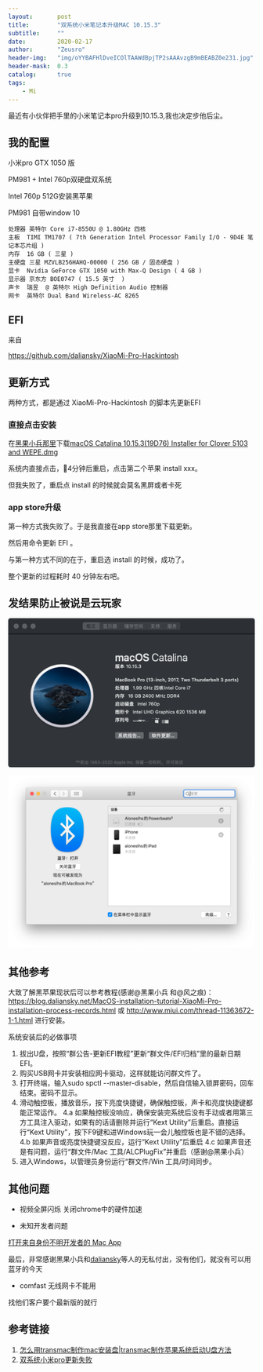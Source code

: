 ```yaml
---
layout:       post
title:        "双系统小米笔记本升级MAC 10.15.3"
subtitle:     ""
date:         2020-02-17
author:       "Zeusro"
header-img:   "img/oYYBAFHlDveICOlTAAWdBpjTP2sAAAvzgB9mBEABZ0e231.jpg"
header-mask:  0.3
catalog:      true
tags:
    - Mi
---
```


最近有小伙伴把手里的小米笔记本pro升级到10.15.3,我也决定步他后尘。

## 我的配置

小米pro GTX 1050 版

PM981 + Intel 760p双硬盘双系统

Intel 760p 512G安装黑苹果

PM981 自带window 10

```
处理器	英特尔 Core i7-8550U @ 1.80GHz 四核
主板	TIMI TM1707 ( 7th Generation Intel Processor Family I/O - 9D4E 笔记本芯片组 )
内存	16 GB ( 三星 )
主硬盘	三星 MZVLB256HAHQ-00000 ( 256 GB / 固态硬盘 )
显卡	Nvidia GeForce GTX 1050 with Max-Q Design ( 4 GB )
显示器	京东方 BOE0747 ( 15.5 英寸  )
声卡	瑞昱  @ 英特尔 High Definition Audio 控制器
网卡	英特尔 Dual Band Wireless-AC 8265
```

## EFI

来自

https://github.com/daliansky/XiaoMi-Pro-Hackintosh

## 更新方式

两种方式，都是通过 XiaoMi-Pro-Hackintosh 的脚本先更新EFI

### 直接点击安装

在[黑果小兵那里](https://blog.daliansky.net/macOS-Catalina-10.15.3-19D76-Release-version-with-Clover-5103-original-image-Double-EFI-Version.html)下载[macOS Catalina 10.15.3(19D76) Installer for Clover 5103 and WEPE.dmg](https://mirrors.dtops.cc/iso/MacOS/daliansky_macos/macOS%20Catalina%2010.15.3%2819D76%29%20Installer%20for%20Clover%205103%20and%20WEPE.dmg)

系统内直接点击，4分钟后重启，点击第二个苹果 install xxx。

但我失败了，重启点 install 的时候就会莫名黑屏或者卡死

### app store升级

第一种方式我失败了。于是我直接在app store那里下载更新。

然后用命令更新 EFI 。

与第一种方式不同的在于，重启选 install 的时候，成功了。

整个更新的过程耗时 40 分钟左右吧。

## 发结果防止被说是云玩家

![img](/img/in-post/mi-pro/pro.png)

![img](/img/in-post/mi-pro/blue.png)

## 其他参考

大致了解黑苹果现状后可以参考教程(感谢@黑果小兵 和@风之痕)：https://blog.daliansky.net/MacOS-installation-tutorial-XiaoMi-Pro-installation-process-records.html 或 http://www.miui.com/thread-11363672-1-1.html 进行安装。

系统安装后的必做事项
1. 拔出U盘，按照“群公告-更新EFI教程”更新“群文件/EFI归档”里的最新日期EFI。
2. 购买USB网卡并安装相应网卡驱动，这样就能访问群文件了。
3. 打开终端，输入sudo spctl --master-disable，然后自信输入锁屏密码，回车结束。密码不显示。
4. 滑动触控板，播放音乐，按下亮度快捷键，确保触控板，声卡和亮度快捷键都能正常运作。
4.a 如果触控板没响应，确保安装完系统后没有手动或者用第三方工具注入驱动，如果有的话请删除并运行“Kext Utility”后重启。直接运行“Kext Utility”，按下F9键和进Windows玩一会儿触控板也是不错的选择。
4.b 如果声音或亮度快捷键没反应，运行“Kext Utility”后重启
4.c 如果声音还是有问题，运行“群文件/Mac 工具/ALCPlugFix”并重启（感谢@黑果小兵）
5. 进入Windows，以管理员身份运行“群文件/Win 工具/时间同步。

## 其他问题

- 视频全屏闪烁
关闭chrome中的硬件加速

- 未知开发者问题

[打开来自身份不明开发者的 Mac App](https://support.apple.com/zh-cn/guide/mac-help/mh40616/mac)

最后，非常感谢黑果小兵和[daliansky](https://github.com/daliansky)等人的无私付出，没有他们，就没有可以用蓝牙的今天

- comfast 无线网卡不能用

找他们客户要个最新版的就行

## 参考链接
1. [怎么用transmac制作mac安装盘|transmac制作苹果系统启动U盘方法](http://www.xitongcheng.com/jiaocheng/xtazjc_article_41339.html)
1. [双系统小米pro更新失败](https://github.com/daliansky/XiaoMi-Pro-Hackintosh/issues/336)